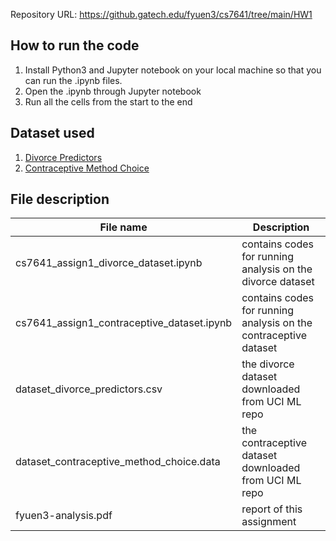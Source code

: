 Repository URL: https://github.gatech.edu/fyuen3/cs7641/tree/main/HW1

## How to run the code
1. Install Python3 and Jupyter notebook on your local machine so that you can run the .ipynb files.
2. Open the .ipynb through Jupyter notebook
3. Run all the cells from the start to the end

## Dataset used
1. [Divorce Predictors](https://archive.ics.uci.edu/ml/datasets/Divorce+Predictors+data+set)
2. [Contraceptive Method Choice](https://archive.ics.uci.edu/ml/datasets/Contraceptive+Method+Choice)

## File description
| File name                                  | Description                                                      |
|--------------------------------------------|------------------------------------------------------------------|
| cs7641_assign1_divorce_dataset.ipynb       | contains codes for running analysis on the divorce dataset       |
| cs7641_assign1_contraceptive_dataset.ipynb | contains codes for running analysis on the contraceptive dataset |
| dataset_divorce_predictors.csv             | the divorce dataset downloaded from UCI ML repo                  |
| dataset_contraceptive_method_choice.data   | the contraceptive dataset downloaded from UCI ML repo            |
| fyuen3-analysis.pdf                        | report of this assignment                                        |

